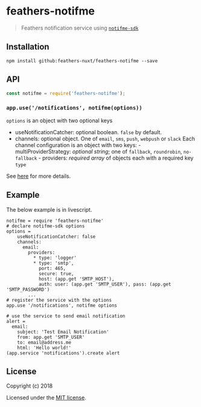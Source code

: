 # feathers-notifme

> Feathers notification service using [`notifme-sdk`](https://github.com/notifme/notifme-sdk)

## Installation

```shell
npm install github:feathers-nuxt/feathers-notifme --save
```

## API

```js
const notifme = require('feathers-notifme');
```

### `app.use('/notifications', notifme(options))`

`options` is an object with two optional keys
- useNotificationCatcher: optional boolean. `false` by default.
- channels: optional object. One of `email`, `sms`, `push`, `webpush` or `slack`
	Each channel configuration is an object with two keys:
	  - multiProviderStrategy: *optional string*; one of `fallback`, `roundrobin`, `no-fallback`
	  - providers: *required array* of objects each with a required key `type`

See [here](https://github.com/notifme/notifme-sdk#1-general-options) for more details.

## Example
The below example is in livescript.

```livescript
notifme = require 'feathers-notifme'
# declare notifme-sdk options
options = 
    useNotificationCatcher: false
    channels: 
      email:
        providers:
          * type: 'logger'
          * type: 'smtp',
            port: 465,
            secure: true,
            host: (app.get 'SMTP_HOST'),
            auth: user: (app.get 'SMTP_USER'), pass: (app.get 'SMTP_PASSWORD')
        ...
# register the service with the options
app.use '/notifications', notifme options 

# use the service to send email notification
alert =
  email:
    subject: 'Test Email Notification'
    from: app.get 'SMTP_USER'
    to: email@address.me
    html: 'Hello world!'
(app.service 'notifications').create alert
```


## License

Copyright (c) 2018

Licensed under the [MIT license](LICENSE).